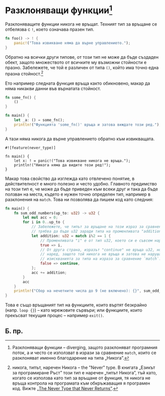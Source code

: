# Разклоняващи функции[^diverging]

Разклоняващите функции никога не връщат. Техният тип за връщане се
отбелязва с `!`, което означава празен тип.

```rust
fn foo() -> ! {
    panic!("Това извикване няма да върне управлението.");
}
```
Обратно на всички други типове, от този тип не може да бъде създаден обект,
защото множеството от всичките му възможни стойности е празно. Забележете, че
той е различен от типа `()`, който има точно една празна стойност.[^never_type]

Ето например следната функция връща както обикновено, макар да няма никакви
данни във върнатата стойност.

```rust
fn some_fn() {
    ()
}

fn main() {
    let _a: () = some_fn();
    println!("Функцията 'some_fn()' връща и затова виждате този ред.");
}
```

А тази няма никога да върне управлението обратно към извикващата.

```rust,ignore
#![feature(never_type)]

fn main() {
    let x: ! = panic!("Това извикване никога не връща.");
    println!("Никога няма да видите този ред!");
}
```

Макар това свойство да изглежда като отвлечено понятие, в действителност е
много полезно и често удобно. Главното предимство на този тип е, че може да
бъде приведен към всеки друг и така да бъде ползван на места, където е нужен
точно определен тип, например в разклонения на `match`. Това ни позволява да
пишем код като следния:

```rust
fn main() {
    fn sum_odd_numbers(up_to: u32) -> u32 {
        let mut acc = 0;
        for i in 0..up_to {
            // Забележете, че типът за връщане на този израз за сравнение
            // трябва да бъде u32 заради типа на променливата "addition".
            let addition: u32 = match i%2 == 1 {
                // Променливата "i" е от тип u32, което си е съвсем наред.
                true => i,
                // От друга страна, изразът "continue" не връща u32, но отново е
                // наред, защото той никога не връща и затова не нарушава
                // изискванията за типа на израза за сравнение `match`.
                false => continue,
            };
            acc += addition;
        }
        acc
    }
    println!("Сбор на нечетните числа до 9 (не включено): {}", sum_odd_numbers(9));
}
```
Това е също връщаният тип на функциите, които въртят безкрайно (напр. `loop {}`) –
като мрежовите сървъри; или функциите, които прекъсват текущия процес – например
`exit()`.

## Б. пр.

[^diverging]: Разклоняващи функции – diverging, защото разклоняват програмния поток, а и
често се използват в изрази за сравнение `match`, които се разклоняват именно
благодарение на типа „Никога”.

[^never_type]: никога, типът, наречен Никога – the "Never" type. В книгата
  „Езикът за програмиране Ръст” този тип е наречен „типът Никога”, тъй като,
  когато се използва като тип за връщане от функция, тя никога не връща
  контрола на програмата към обкръжаващия я програмен код.  Вижте [„The Never
  Type that Never Returns”][never_type].

[never_type]: https://doc.rust-lang.org/stable/book/ch19-04-advanced-types.html?highlight=Never#the-never-type-that-never-returns
